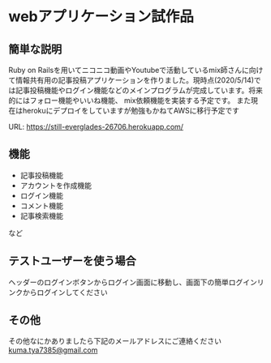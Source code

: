 # webアプリケーション試作品

## 簡単な説明

Ruby on Railsを用いてニコニコ動画やYoutubeで活動しているmix師さんに向けて情報共有用の記事投稿アプリケーションを作りました。現時点(2020/5/14)では記事投稿機能やログイン機能などのメインプログラムが完成しています。将来的にはフォロー機能やいいね機能、 mix依頼機能を実装する予定です。
また現在はherokuにデプロイをしていますが勉強もかねてAWSに移行予定です

URL: https://still-everglades-26706.herokuapp.com/
## 機能

- 記事投稿機能
- アカウントを作成機能
- ログイン機能
- コメント機能
- 記事検索機能

など

## テストユーザーを使う場合
ヘッダーのログインボタンからログイン画面に移動し、画面下の簡単ログインリンクからログインしてください

## その他

その他なにかありましたら下記のメールアドレスにご連絡ください
kuma.tya7385@gmail.com


